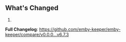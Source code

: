 ## What's Changed

1.

**Full Changelog**: https://github.com/emby-keeper/emby-keeper/compare/v0.0.0...v6.7.3
